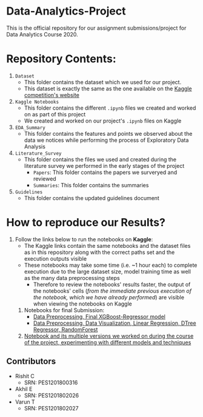 # Data-Analytics-Project
This is the official repository for our assignment submissions/project for Data Analytics Course 2020.

# Repository Contents:
1. ```Dataset```
     - This folder contains the dataset which we used for our project.
     - This dataset is exactly the same as the one available on the [Kaggle competition's website](https://www.kaggle.com/c/competitive-data-science-predict-future-sales/data)
2. ```Kaggle Notebooks```
      - This folder contains the different ```.ipynb``` files we created and worked on as part of this project
      - We created and worked on our project's ```.ipynb``` files on Kaggle
3. ```EDA_Summary```
      - This folder contains the features and points we observed about the data we notices while performing the process of Exploratory Data Analysis
4. ```Literature_Survey```
      - This folder contains the files we used and created during the literature survey we performed in the early stages of the project
          * ```Papers```: This folder contains the papers we surveryed and reviewed
          * ```Summaries```: This folder contains the summaries 
5. ```Guidelines```
      - This folder contains the updated guidelines document

# How to reproduce our Results?
  1. Follow the links below to run the notebooks on **Kaggle**:
     - The Kaggle links contain the same notebooks and the dataset files as in this repository along with the correct paths set and the execution outputs visible
     - These notebooks may take some time (i.e. ~1 hour each) to complete execution due to the large dataset size, model training time as well as the many data preprocessing steps
          * Therefore to review the notebooks' results faster, the output of the notebooks' cells (*from the immediate previous execution of the notebook, which we have already performed*) are visible when viewing the notebooks on Kaggle
     1. Notebooks for final Submission:
          - [Data Preprocessing, Final XGBoost-Regressor model](https://www.kaggle.com/rishitchs/data-preprocessing-and-xgboost-regressor-model)
          - [Data Preprocessing, Data Visualization, Linear Regression, DTree Regressor, RandomForest](https://www.kaggle.com/futurestan/visualization-linreg-dtree-randomforest)
     2. [Notebook and its multiple versions we worked on during the course of the project, experimenting with different models and techniques](https://www.kaggle.com/rishitchs/data-preprocessing-and-xgboost-regressor-model-old)
        
## Contributors
* Rishit C
     - SRN: PES1201800316
* Akhil E
     - SRN: PES1201802026
* Varun T
     - SRN: PES1201802027
